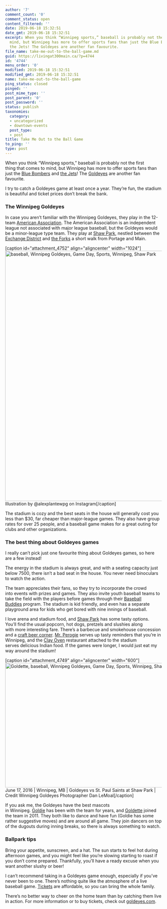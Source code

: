 ```yaml
---
author: '7'
comment_count: '0'
comment_status: open
content_filtered: ''
date: 2019-06-18 15:32:51
date_gmt: 2019-06-18 15:32:51
excerpt: When you think “Winnipeg sports,” baseball is probably not the first thing that comes to
  mind, but Winnipeg has more to offer sports fans than just the Blue Bombers and
  the Jets! The Goldeyes are another fan favourite.  
file_name: take-me-out-to-the-ball-game.md
guid: https://livingat300main.ca/?p=4744
id: '4744'
menu_order: '0'
modified: 2019-06-18 15:32:51
modified_gmt: 2019-06-18 15:32:51
name: take-me-out-to-the-ball-game
ping_status: closed
pinged: ''
post_mime_type: ''
post_parent: '0'
post_password: ''
status: publish
taxonomies:
  category:
  - uncategorized
  - downtown-events
  post_type:
  - post
title: Take Me Out to the Ball Game
to_ping: ''
type: post
---
```

<span data-contrast="auto">When </span><span data-contrast="auto">you</span><span data-contrast="auto"> think</span><span data-contrast="auto"> “Winnipeg sports,”</span><span data-contrast="auto"> </span><span data-contrast="auto">baseball is </span><span data-contrast="auto">probably not the first thing </span><span data-contrast="auto">that </span><span data-contrast="auto">come</span><span data-contrast="auto">s</span><span data-contrast="auto"> to mind</span><span data-contrast="auto">, but </span><span data-contrast="auto">Winnipeg has more to offer sports fans than just the <a href="https://www.bluebombers.com/">Blue Bombers</a> and <a href="https://www.nhl.com/jets">the Jets</a></span><span data-contrast="auto">! The </span><a href="https://goldeyes.com/"><span data-contrast="none">Gold</span><span data-contrast="none">eyes</span></a><span data-contrast="auto"> </span><span data-contrast="auto">are another fan favourite. </span><span data-ccp-props="{}"> </span>

<span data-contrast="auto">I try to catch a Goldeyes game at least once a year. They’re fun, </span><span data-contrast="auto">the stadium is beautiful</span><span data-contrast="auto"> and ticket prices don’t break the bank. </span><span data-ccp-props="{}"> </span>
<h3>The Winnipeg Goldeyes</h3>
<span data-contrast="auto">In case you aren’t familiar with the</span><span data-contrast="auto"> Winnipeg</span><span data-contrast="auto"> </span><span data-contrast="auto">Goldeyes</span><span data-contrast="auto">, they play in the 12-team <a href="https://www.americanassociationbaseball.com/">American Association</a>. </span><span data-contrast="auto">The American Association is an </span><span data-contrast="auto">independent league not associated with major league baseball</span><span data-contrast="auto">, but the Goldeyes </span><span data-contrast="auto">would be a minor-league type team. They play at </span><a href="https://goldeyes.com/shawpark/"><span data-contrast="none">Shaw Park</span></a><span data-contrast="auto">,</span><span data-contrast="auto"> nestled between the <a href="https://exchangedistrict.org/">Exchange District</a> and <a href="https://www.theforks.com/">the Forks</a></span><span data-contrast="auto"> </span><span data-contrast="auto">a short walk from Portage and Main.</span>

[caption id="attachment_4752" align="aligncenter" width="1024"]<a href="https://www.instagram.com/p/Bw2EQF_gYnZ/"><img class="size-large wp-image-4752" src="https://livingat300main.ca/wp-content/uploads/2019/06/by-alexplantewpg-1024x804.jpg" alt="baseball, Winnipeg Goldeyes, Game Day, Sports, Winnipeg, Shaw Park" width="1024" height="804" /></a> Illustration by @alexplantewpg on Instagram[/caption]

<span data-contrast="auto">The stadium is </span><span data-contrast="auto">cozy</span><span data-contrast="auto"> and the best seats in the house will generally cost you less than $30, far cheaper than major</span><span data-contrast="auto">-</span><span data-contrast="auto">league </span><span data-contrast="auto">games</span><span data-contrast="auto">. They also have group rates for over 25 people, </span><span data-contrast="auto">and a baseball game makes for a great outing </span><span data-contrast="auto">for clubs and other organizations.</span><span data-contrast="auto"> </span><span data-ccp-props="{}"> </span>
<h3>The best thing about Goldeyes games</h3>
<span data-contrast="auto">I really </span><span data-contrast="auto">can’t </span><span data-contrast="auto">pick just one </span><span data-contrast="auto">favourite thing </span><span data-contrast="auto">about Goldeyes games, </span><span data-contrast="auto">so</span><span data-contrast="auto"> here are a few</span><span data-contrast="auto"> instead</span><span data-contrast="auto">!</span><span data-ccp-props="{}"> </span>

<span data-contrast="auto">The </span><span data-contrast="auto">energy in the stadium is always great, </span><span data-contrast="auto">and with a seating capacity just below 7500, there isn’t a bad seat in the house. You never need binoculars to watch the action.</span><span data-ccp-props="{}"> </span>

<span data-contrast="auto">The team appreciates their fans, so they try to incorporate the crowd into </span><span data-contrast="auto">events</span><span data-contrast="auto"> with prizes</span><span data-contrast="auto"> and</span><span data-contrast="auto"> games</span><span data-contrast="auto">. They </span><span data-contrast="auto">also invite </span><span data-contrast="auto">youth baseball teams to take the field with the players</span><span data-contrast="auto"> before games</span><span data-contrast="auto"> through their </span><a href="https://goldeyes.com/baseballbuddies/"><span data-contrast="none">Baseball Buddies</span></a><span data-contrast="auto"> program</span><span data-contrast="auto">. The</span><span data-contrast="auto"> stadium is </span><span data-contrast="auto">kid friendly, and even has a </span><span data-contrast="auto">separate playground area</span><span data-contrast="auto"> for kids who get</span><span data-contrast="auto"> bored with nine innings of baseball. </span><span data-ccp-props="{}"> </span>

<span data-contrast="auto">I love arena and stadium food, and <a href="https://goldeyes.com/shawpark/">Shaw Park</a> has some </span><span data-contrast="auto">tasty</span><span data-contrast="auto"> options. You</span><span data-contrast="auto">’ll </span><span data-contrast="auto">find the </span><span data-contrast="auto">usual </span><span data-contrast="auto">popcorn, hot dogs, pretzels and slushies </span><span data-contrast="auto">along with </span><span data-contrast="auto">more interesting fare. There’s a barbecue</span><span data-contrast="auto"> and smokehouse concession and a </span><a href="https://goldeyes.com/craftbeercorner/"><span data-contrast="none">craft beer corner</span></a><span data-contrast="auto">. </span><a href="https://www.facebook.com/MrPerogie/"><span data-contrast="auto">Mr. </span><span data-contrast="auto">Perogie</span></a><span data-contrast="auto"> serves up</span><span data-contrast="auto"> tasty reminders </span><span data-contrast="auto">that you’re in Winnipeg, and t</span><span data-contrast="auto">he </span><span data-contrast="auto"><a href="https://www.clayoven.ca/">Clay Oven</a> restaurant attached to the stadium serves</span><span data-contrast="auto"> delicious</span><span data-contrast="auto"> Indian </span><span data-contrast="auto">f</span><span data-contrast="auto">ood. </span><span data-contrast="auto">If the games were longer, I </span><span data-contrast="auto">would</span><span data-contrast="auto"> just eat my way around the stadium</span><span data-contrast="auto">!</span>

[caption id="attachment_4749" align="aligncenter" width="600"]<a href="https://goldeyes.com/community/mascots/"><img class="size-full wp-image-4749" src="https://livingat300main.ca/wp-content/uploads/2019/06/Goldette2017-600x400.jpg" alt="Goldette, baseball, Winnipeg Goldeyes, Game Day, Sports, Winnipeg, Shaw Park" width="600" height="400" /></a> June 17, 2016 | Winnipeg, MB | Goldeyes vs St. Paul Saints at Shaw Park | Credit Winnipeg Goldeyes Photographer Dan LeMoal[/caption]

<span data-contrast="auto">If you ask me, the</span><span data-contrast="auto"> Goldeyes have the best mascots in</span><span data-contrast="auto"> Winnipeg.</span><span data-contrast="auto"> <a href="https://goldeyes.com/community/mascots/">Goldie</a> </span><span data-contrast="auto">has</span><span data-contrast="auto"> been with the team for years, and </span><a href="https://goldeyes.com/community/mascots/"><span data-contrast="auto">Goldette</span></a><span data-contrast="auto"> joined the team in 2011. They both like to dance and have fun (Goldie has some rather suggestive moves) and are around all game. They </span><span data-contrast="auto">join </span><span data-contrast="auto">dancers on top of the dugouts during inning breaks, so there is always something to watch.</span><span data-ccp-props="{}"> </span>
<h3>Ballpark tips</h3>
<span data-contrast="auto">Bring your appetite, sunscreen, and a hat. </span><span data-contrast="auto">The sun starts to feel hot </span><span data-contrast="auto">during afternoon games, and </span><span data-contrast="auto">you might feel like you’re slowing starting to roast if you don’t come prepared.</span><span data-contrast="auto"> </span><span data-contrast="auto">Thankfully, </span><span data-contrast="auto">y</span><span data-contrast="auto">ou’ll have a ready excuse when you want another slushy or beer</span><span data-contrast="auto">!</span><span data-ccp-props="{}"> </span>

<span data-contrast="auto">I can’t recommend taking in a Goldeyes game </span><span data-contrast="auto">enough, especially </span><span data-contrast="auto">if you’ve never been to one. There’s nothing quite like the atmosphere of</span><span data-contrast="auto"> a live baseball game</span><span data-contrast="auto">.</span><span data-contrast="auto"> </span><a href="https://www.ticketmaster.ca/Winnipeg-Goldeyes-tickets/artist/891598"><span data-contrast="none">T</span><span data-contrast="none">ickets</span></a><span data-contrast="auto"> are </span><span data-contrast="auto">affordable</span><span data-contrast="auto">,</span><span data-contrast="auto"> so you can </span><span data-contrast="auto">bring the whole family.</span><span data-ccp-props="{}"> </span>

<span data-contrast="auto">There’s no better way to cheer on the home team than by catching them live in action. For more</span><span data-contrast="auto"> information or</span><span data-contrast="auto"> to buy tickets</span><span data-contrast="auto">, check out</span><span data-contrast="auto"> </span><a href="https://goldeyes.com/"><span data-contrast="none">goldeyes.com</span></a><span data-contrast="auto">.</span><span data-ccp-props="{}"> </span>
